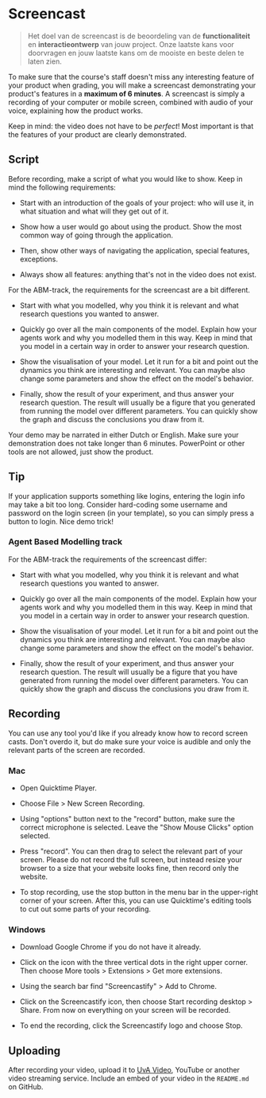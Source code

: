 # Screencast

> Het doel van de screencast is de beoordeling van de **functionaliteit** en **interactieontwerp** van jouw project. Onze laatste kans voor doorvragen en jouw laatste kans om de mooiste en beste delen te laten zien.

To make sure that the course's staff doesn't miss any interesting feature of your product when grading, you will make a screencast demonstrating your product's features in a **maximum of 6 minutes**. A screencast is simply a recording of your computer or mobile screen, combined with audio of your voice, explaining how the product works.

Keep in mind: the video does not have to be *perfect*! Most important is that the features of your product are clearly demonstrated.

## Script

Before recording, make a script of what you would like to show. Keep in mind the following requirements:

* Start with an introduction of the goals of your project: who will use it, in what situation and what will they get out of it.

* Show how a user would go about using the product. Show the most common way of going through the application.

* Then, show other ways of navigating the application, special features, exceptions.

* Always show all features: anything that's not in the video does not exist.

For the ABM-track, the requirements for the screencast are a bit different. 

* Start with what you modelled, why you think it is relevant and what research questions you wanted to answer.

* Quickly go over all the main components of the model. Explain how your agents work and why you modelled them in this way. Keep in mind that you model in a certain way in order to answer your research question.

* Show the visualisation of your model. Let it run for a bit and point out the dynamics you think are interesting and relevant. You can maybe also change some parameters and show the effect on the model's behavior.

* Finally, show the result of your experiment, and thus answer your research question. The result will usually be a figure that you generated from running the model over different parameters. You can quickly show the graph and discuss the conclusions you draw from it.

Your demo may be narrated in either Dutch or English. Make sure your demonstration does not take longer than 6 minutes. PowerPoint or other tools are not allowed, just show the product.

## Tip

If your application supports something like logins, entering the login info may take a bit too long. Consider hard-coding some username and password on the login screen (in your template), so you can simply press a button to login. Nice demo trick!

### Agent Based Modelling track

For the ABM-track the requirements of the screencast differ:

* Start with what you modelled, why you think it is relevant and what research questions you wanted to answer.

* Quickly go over all the main components of the model. Explain how your agents work and why you modelled them in this way. Keep in mind that you model in a certain way in order to answer your research question.

* Show the visualisation of your model. Let it run for a bit and point out the dynamics you think are interesting and relevant. You can maybe also change some parameters and show the effect on the model's behavior.

* Finally, show the result of your experiment, and thus answer your research question. The result will usually be a figure that you have generated from running the model over different parameters. You can quickly show the graph and discuss the conclusions you draw from it.

## Recording

You can use any tool you'd like if you already know how to record screen casts. Don't overdo it, but do make sure your voice is audible and only the relevant parts of the screen are recorded.

### Mac

* Open Quicktime Player.

* Choose File > New Screen Recording.

* Using "options" button next to the "record" button, make sure the correct microphone is selected. Leave the "Show Mouse Clicks" option selected.

* Press "record". You can then drag to select the relevant part of your screen. Please do not record the full screen, but instead resize your browser to a size that your website looks fine, then record only the website.

* To stop recording, use the stop button in the menu bar in the upper-right corner of your screen. After this, you can use Quicktime's editing tools to cut out some parts of your recording.

### Windows

* Download Google Chrome if you do not have it already.

* Click on the icon with the three vertical dots in the right upper corner. Then choose More tools > Extensions > Get more extensions.

* Using the search bar find "Screencastify" > Add to Chrome.

* Click on the Screencastify icon, then choose Start recording desktop > Share. From now on everything on your screen will be recorded.

* To end the recording, click the Screencastify logo and choose Stop.

## Uploading

After recording your video, upload it to [UvA Video](https://video.uva.nl/home), YouTube or another video streaming service. Include an embed of your video in the `README.md` on GitHub.
